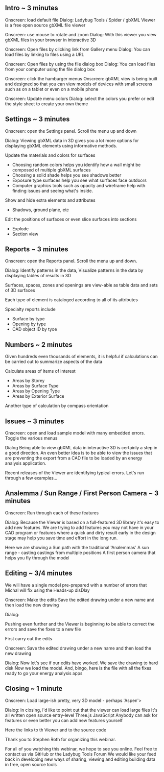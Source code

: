 ## Intro ~ 3 minutes

Onscreen: load default file
Dialog: Ladybug Tools / Spider / gbXML Viewer is a free open source gbXML file viewer

Onscreen: use mouse to rotate and zoom
Dialog: With this viewer you view gbXML files in your browser in interactive 3D

Onscreen: Open files by clicking link from Gallery menu
Dialog: You can load files by linking to files using a URL

Onscreen: Open files by using the file dialog box
Dialog: You can load files from your computer using the file dialog box

Onscreen: click the hamburger menus
Onscreen: gbXML view is being built and designed so that you can view models of devices with small screens such as on a tablet or even on a mobile phone

Onscreen: Update menu colors
Dialog: select the colors you prefer or edit the style sheet to create your own theme

## Settings ~ 3 minutes

Onscreen: open the Settings panel. Scroll the menu up and down

Dialog:
Viewing gbXML data in 3D gives you a lot more options for displaying gbXML elements using informative methods.

Update the materials and colors for surfaces
- Choosing random colors helps you identify how a wall might be composed of multiple gbXML surfaces
- Choosing a solid shade helps you see shadows better
- Exposure type surfaces help you see what surfaces face outdoors
- Computer graphics tools such as opacity and wireframe help with finding issues and seeing what's inside.

Show and hide extra elements and attributes
* Shadows, ground plane, etc

 Edit the positions of surfaces or even slice surfaces into sections
* Explode
* Section view

## Reports ~ 3 minutes

Onscreen: open the Reports panel. Scroll the menu up and down.

Dialog:
Identify patterns in the data,
Visualize patterns in the data by displaying tables of results in 3D

Surfaces, spaces, zones and openings are view-able as table data and sets of 3D surfaces

Each type of element is cataloged according to all of its attributes

Specialty reports include
* Surface by type
* Opening by type
* CAD object ID by tyoe

## Numbers ~ 2 minutes
Given hundreds even thousands of elements, it is helpful if calculations can be carried out to summarize aspects of the data

Calculate areas of items of interest
* Areas by Storey
* Areas by Surface Type
* Areas by Opening Type
* Areas by Exterior Surface

Another type of calculation by compass orientation


## Issues ~ 3 minutes

Onscreen: open and load sample model with many embedded errors. Toggle the various menus

Dialog
Being able to view gbXML data in interactive 3D is certainly a step in a good direction.
An even better idea is to be able to view the issues that are preventing the export from a CAD file to be loaded by an energy analysis application.

Recent releases of the Viewer are identifying typical errors.
Let's run through a few examples...


## Analemma / Sun Range / First Person Camera ~ 3 minutes

Onscreen:
Run through each of these features

Dialog:
Because the Viewer is based on a full-featured 3D library it's easy to add new features.
We are trying to add features you may not have in your CAD program or features where a quick and dirty result early in the design stage may help you save time and effort in the long run.

Here we are showing a Sun path with the traditional 'Analemmas'
A sun range - casting castings from multiple positions
A first person camera that helps you fly through the model



## Editing ~ 3/4 minutes

We will have a single model pre-prepared with a number of errors that Michal will fix using the Heads-up disDlay

Onscreen:
Make the edits
Save the edited drawing under a new name and then load the new drawing

Dialog:

Pushing even further and the Viewer is beginning to be able to correct the errors and save the fixes to a new file


First carry out the edits

Onscreen:
Save the edited drawing under a new name and then load the new drawing

Dialog:
Now let's see if our edits have worked.
We save the drawing to hard disk
Now we load the model.
And, bingo, here is the file with all the fixes ready to go your energy analysis apps

## Closing ~ 1 minute

Onscreen: Load large-ish pretty, very 3D model - perhaps 'Aspen'>

Dialog:
In closing, I'd like to point out that the viewer can load large files
It's all written open source entry-level Three.js JavaScript
Anybody can ask for features or even better you can add new features yourself

Here the links to th Viewer and to the source code

Thank you to Stephen Roth for organizing this webinar.

For all of you watching this webinar, we hope to see you online.
Feel free to contact us via GitHub or the Ladybug Tools Forum
We would like your feed back in developing new ways of sharing, viewing and editing building data in free, open source tools

